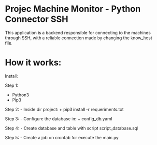 # Projec Machine Monitor - Python Connector SSH
This application is a backend responsible for connecting to the machines through SSH, with a reliable connection made by changing the know_host file.

# How it works:

Install:

Step 1:
 - Python3
 - Pip3

Step 2:
    - Inside dir project:
       + pip3 install -r requeriments.txt
    
Step 3:
    - Configure the database in:
        + config_db.yaml

Step 4:
    - Create database and table with script script_database.sql


Step 5:
    - Create a job on crontab for execute the main.py







